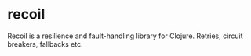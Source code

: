 # recoil

Recoil is a resilience and fault-handling library for Clojure.
Retries, circuit breakers, fallbacks etc.
